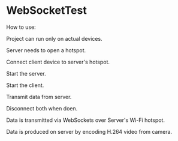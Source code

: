 # WebSocketTest

How to use:

Project can run only on actual devices.

Server needs to open a hotspot.

Connect client device to server's hotspot.

Start the server.

Start the client.

Transmit data from server.

Disconnect both when doen.

Data is transmitted via WebSockets over Server's Wi-Fi hotspot.

Data is produced on server by encoding H.264 video from camera.
